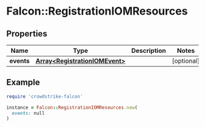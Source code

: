 # Falcon::RegistrationIOMResources

## Properties

| Name | Type | Description | Notes |
| ---- | ---- | ----------- | ----- |
| **events** | [**Array&lt;RegistrationIOMEvent&gt;**](RegistrationIOMEvent.md) |  | [optional] |

## Example

```ruby
require 'crowdstrike-falcon'

instance = Falcon::RegistrationIOMResources.new(
  events: null
)
```

